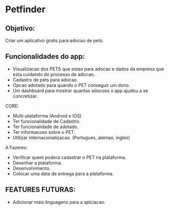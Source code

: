 # Petfinder

## Objetivo:
Criar um aplicativo gratis para adocao de pets.


## Funcionalidades do app:

- Visualizacao dos PETS que estao para adocao e dados da empresa que esta cuidando do processo de adocao.
- Cadastro de pets para adocao.
- Opcao adotado para quando o PET conseguir um dono.
- Um dashboard para mostrar quantas adocoes o app ajudou a se concretizar.

CORE:
- Multi-plataforma (Android e IOS)
- Ter funcionalidade de Cadastro.
- Ter funcionalidade de adotado.
- Ter informacoes sobre o PET.
- Utilizar internacionalizacao. (Portugues, alemao, ingles)

A Fazeres:
- Verificar quem podera cadastrar o PET na plataforma.
- Desenhar a plataforma.
- Desenvolvimento.
- Colocar uma data de entrega para a plataforma.

## FEATURES FUTURAS:
- Adicionar mais linguagens para a aplciacao.
